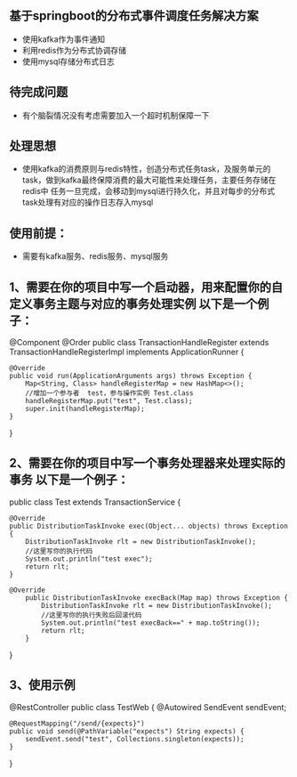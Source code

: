 ## 基于springboot的分布式事件调度任务解决方案
* 使用kafka作为事件通知
* 利用redis作为分布式协调存储
* 使用mysql存储分布式日志

## 待完成问题
* 有个脑裂情况没有考虑需要加入一个超时机制保障一下


## 处理思想
* 使用kafka的消费原则与redis特性，创造分布式任务task，及服务单元的task，做到kafka最终保障消费的最大可能性来处理任务，主要任务存储在redis中
 任务一旦完成，会移动到mysql进行持久化，并且对每步的分布式task处理有对应的操作日志存入mysql

## 使用前提：
* 需要有kafka服务、redis服务、mysql服务

##  1、需要在你的项目中写一个启动器，用来配置你的自定义事务主题与对应的事务处理实例 以下是一个例子：

@Component
@Order
public class TransactionHandleRegister extends TransactionHandleRegisterImpl implements ApplicationRunner {

    @Override
    public void run(ApplicationArguments args) throws Exception {
        Map<String, Class> handleRegisterMap = new HashMap<>();
        //增加一个参与者  test，参与操作实例 Test.class
        handleRegisterMap.put("test", Test.class);
        super.init(handleRegisterMap);
    }
}

##  2、需要在你的项目中写一个事务处理器来处理实际的事务 以下是一个例子：

public class Test extends TransactionService {

    @Override
    public DistributionTaskInvoke exec(Object... objects) throws Exception {
        DistributionTaskInvoke rlt = new DistributionTaskInvoke();
        //这里写你的执行代码
        System.out.println("test exec");
        return rlt;
    }
    
    @Override
        public DistributionTaskInvoke execBack(Map map) throws Exception {
            DistributionTaskInvoke rlt = new DistributionTaskInvoke();
            //这里写你的执行失败后回滚代码
            System.out.println("test execBack==" + map.toString());
            return rlt;
        }
}
##  3、使用示例
@RestController
public class TestWeb {
    @Autowired
    SendEvent sendEvent;

    @RequestMapping("/send/{expects}")
    public void send(@PathVariable("expects") String expects) {
        sendEvent.send("test", Collections.singleton(expects));
    }
}
